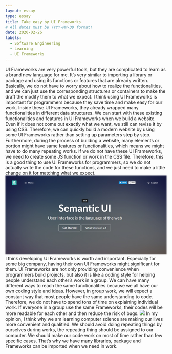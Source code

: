 ```yaml
---
layout: essay
type: essay
title: Take easy by UI Frameworks
# All dates must be YYYY-MM-DD format!
date: 2020-02-26
labels:
  - Software Engineering
  - Learning
  - UI Frameworks
---
```

UI Frameworks are very powerful tools, but they are complicated to learn as a brand new language for me. It’s very similar to importing a library or package and using its functions or features that are already written. Basically, we do not have to worry about how to realize the functionalities, and we can just use the corresponding structures or containers to make the draft the modify them to what we expect. I think using UI Frameworks is important for programmers because they save time and make easy for our work. Inside these UI Frameworks, they already wrapped many functionalities in different data structures. We can start with these existing functionalities and features in UI Frameworks when we build a website. Even if it does not come out exactly what we want, we still can revise it by using CSS. Therefore, we can quickly build a modern website by using some UI Frameworks rather than setting up parameters step by step. Furthermore, during the process of building a website, many elements or portion might have same features or functionalities, which means we might have to do many repeating works. If we do not have these UI Frameworks, we need to create some JS function or work in the CSS file. Therefore, this is a good thing to use UI Frameworks for programmers, so we do not actually write the code for these functions, and we just need to make a little change on it for matching what we expect.
<img class="ui big right image" src="../images/semantic-ui.jpg">
	I think developing UI Frameworks is worth and important. Especially for some big company, having their own UI Frameworks might significant for them. UI Frameworks are not only providing convenience when programmers build projects, but also it is like a coding style for helping people understand each other’s work in a group. We can have many different ways to reach the same functionalities because we all have our own coding style and ideas. However, in group work, we will expect a constant way that most people have the same understanding to code. Therefore, we do not have to spend tons of time on explaining individual work. If everyone in a group use the same Frameworks, their codes will be more readable for each other and then reduce the risk of bugs.
	<img class="ui big right image" src="../images/gwp.jpg">
	In my opinion, I think why we am learning computer science are making our lives more convenient and qualitied. We should avoid doing repeating things by ourselves during works, the repeating thing should be assigned to our computer. We should make our code work on most of time rather than few specific cases. That’s why we have many libraries, package and Frameworks can be imported when we need in work.
